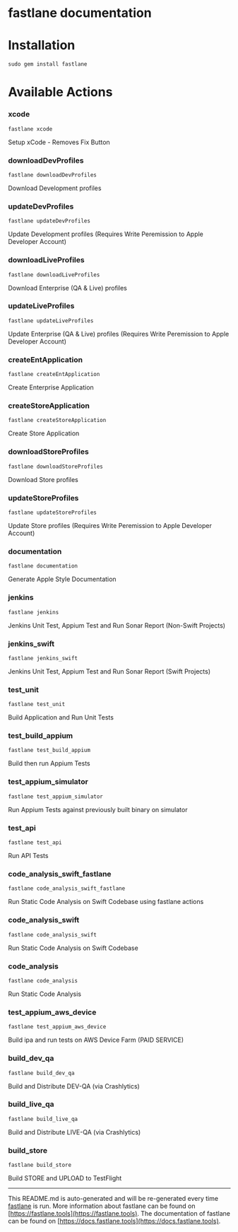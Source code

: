 fastlane documentation
================
# Installation
```
sudo gem install fastlane
```
# Available Actions
### xcode
```
fastlane xcode
```
Setup xCode - Removes Fix Button
### downloadDevProfiles
```
fastlane downloadDevProfiles
```
Download Development profiles
### updateDevProfiles
```
fastlane updateDevProfiles
```
Update Development profiles (Requires Write Peremission to Apple Developer Account)
### downloadLiveProfiles
```
fastlane downloadLiveProfiles
```
Download Enterprise (QA & Live) profiles
### updateLiveProfiles
```
fastlane updateLiveProfiles
```
Update Enterprise (QA & Live) profiles (Requires Write Peremission to Apple Developer Account)
### createEntApplication
```
fastlane createEntApplication
```
Create Enterprise Application
### createStoreApplication
```
fastlane createStoreApplication
```
Create Store Application
### downloadStoreProfiles
```
fastlane downloadStoreProfiles
```
Download Store profiles
### updateStoreProfiles
```
fastlane updateStoreProfiles
```
Update Store profiles (Requires Write Peremission to Apple Developer Account)
### documentation
```
fastlane documentation
```
Generate Apple Style Documentation
### jenkins
```
fastlane jenkins
```
Jenkins Unit Test, Appium Test and Run Sonar Report (Non-Swift Projects)
### jenkins_swift
```
fastlane jenkins_swift
```
Jenkins Unit Test, Appium Test and Run Sonar Report (Swift Projects)
### test_unit
```
fastlane test_unit
```
Build Application and Run Unit Tests
### test_build_appium
```
fastlane test_build_appium
```
Build then run Appium Tests
### test_appium_simulator
```
fastlane test_appium_simulator
```
Run Appium Tests against previously built binary on simulator
### test_api
```
fastlane test_api
```
Run API Tests
### code_analysis_swift_fastlane
```
fastlane code_analysis_swift_fastlane
```
Run Static Code Analysis on Swift Codebase using fastlane actions
### code_analysis_swift
```
fastlane code_analysis_swift
```
Run Static Code Analysis on Swift Codebase
### code_analysis
```
fastlane code_analysis
```
Run Static Code Analysis
### test_appium_aws_device
```
fastlane test_appium_aws_device
```
Build ipa and run tests on AWS Device Farm (PAID SERVICE)
### build_dev_qa
```
fastlane build_dev_qa
```
Build and Distribute DEV-QA  (via Crashlytics) 
### build_live_qa
```
fastlane build_live_qa
```
Build and Distribute LIVE-QA  (via Crashlytics) 
### build_store
```
fastlane build_store
```
Build STORE and UPLOAD to TestFlight

----

This README.md is auto-generated and will be re-generated every time [fastlane](https://fastlane.tools) is run.
More information about fastlane can be found on [https://fastlane.tools](https://fastlane.tools).
The documentation of fastlane can be found on [https://docs.fastlane.tools](https://docs.fastlane.tools).
